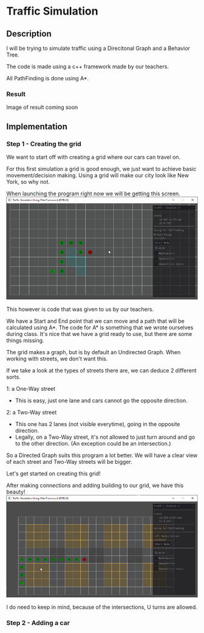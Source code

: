 # Traffic Simulation
## Description
I will be trying to simulate traffic using a Direcitonal Graph and a Behavior Tree.

The code is made using a c++ framework made by our teachers. 

All PathFinding is done using A*.

### Result
Image of result coming soon


## Implementation
### Step 1 - Creating the grid

We want to start off with creating a grid where our cars can travel on.

For this first simulation a grid is good enough, we just want to achieve basic movement/decision making.
Using a grid will make our city look like New York, so why not.

When launching the program right now we will be getting this screen.
![Startup_Grid_Image](/Assets/Images/Gifs/Step1_DefaultGrid.gif)

This however is code that was given to us by our teachers.

We have a Start and End point that we can move and a path that will be calculated using A*.
The code for A* is something that we wrote ourselves during class.
It's nice that we have a grid ready to use, but there are some things missing.

The grid makes a graph, but is by default an Undirected Graph.
When working with streets, we don't want this.

If we take a look at the types of streets there are, we can deduce 2 different sorts.

1: a One-Way street
  - This is easy, just one lane and cars cannot go the opposite direction.
  
2: a Two-Way street
  - This one has 2 lanes (not visible everytime), going in the opposite direction.
  - Legally, on a Two-Way street, it's not allowed to just turn around and go to the other direction. (An exception could be an intersection.)

So a Directed Graph suits this program a lot better.
We will have a clear view of each street and Two-Way streets will be bigger.

Let's get started on creating this grid!


After making connections and adding building to our grid, we have this beauty!
![First_Grid_Image](/Assets/Images/Gifs/Step1_FirstGrid.gif)

I do need to keep in mind, because of the intersections, U turns are allowed.

### Step 2 - Adding a car


